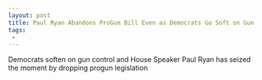 ```yaml
---
layout: post
title: Paul Ryan Abandons ProGun Bill Even as Democrats Go Soft on Gun Control
tags:
 -
---
```

Democrats soften on gun control and House Speaker Paul Ryan has seized the moment by dropping progun legislation
